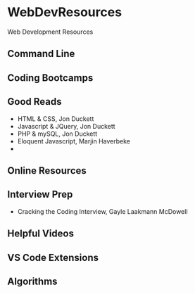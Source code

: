 # WebDevResources
Web Development Resources


## Command Line

## Coding Bootcamps

## Good Reads

- HTML & CSS, Jon Duckett
- Javascript & JQuery, Jon Duckett
- PHP & mySQL, Jon Duckett
- Eloquent Javascript, Marjin Haverbeke
- 

## Online Resources

## Interview Prep

- Cracking the Coding Interview, Gayle Laakmann McDowell

## Helpful Videos

## VS Code Extensions

## Algorithms
